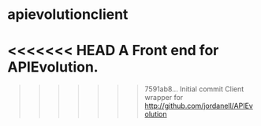 apievolutionclient
==================
<<<<<<< HEAD
A Front end for APIEvolution.
=======

>>>>>>> 7591ab8... Initial commit
Client wrapper for http://github.com/jordanell/APIEvolution
